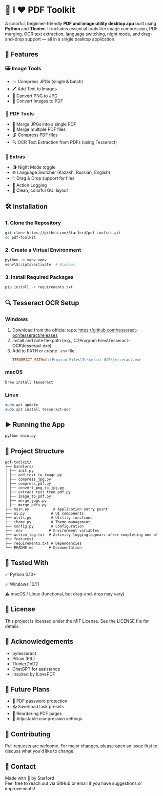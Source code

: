 # 🧰 I ♥ PDF Toolkit

A colorful, beginner-friendly **PDF and image utility desktop app** built using **Python** and **Tkinter**. It includes essential tools like image compression, PDF merging, OCR text extraction, language switching, night mode, and drag-and-drop support — all in a single desktop application.

## 🚀 Features

### 🖼️ Image Tools
- 📉 Compress JPGs (single & batch)
- 🖊 Add Text to Images
- 🌈 Convert PNG to JPG
- 🧾 Convert Images to PDF

### 📄 PDF Tools
- 📂 Merge JPGs into a single PDF
- 📂 Merge multiple PDF files
- 🗜 Compress PDF files
- 🔍 OCR Text Extraction from PDFs (using Tesseract)

### 🧩 Extras
- 🌗 Night Mode toggle
- 🌐 Language Switcher (Kazakh, Russian, English)
- 🖱️ Drag & Drop support for files
- 📝 Action Logging
- 🎨 Clean, colorful GUI layout

## 🛠 Installation

### 1. Clone the Repository
```bash
git clone https://github.com/Star1ord/pdf-toolkit.git
cd pdf-toolkit
```

### 2. Create a Virtual Environment
```bash
python -m venv venv
venv\Scripts\activate  # Windows
```

### 3. Install Required Packages
```bash
pip install -r requirements.txt
```

## 🔍 Tesseract OCR Setup

### Windows
1. Download from the official repo:
   https://github.com/tesseract-ocr/tesseract/releases
2. Install and note the path (e.g., C:\Program Files\Tesseract-OCR\tesseract.exe)
3. Add to PATH or create `.env` file:
   ```ini
   TESSERACT_PATH=C:\Program Files\Tesseract-OCR\tesseract.exe
   ```

### macOS
```bash
brew install tesseract
```

### Linux
```bash
sudo apt update
sudo apt install tesseract-ocr
```

## ▶️ Running the App
```bash
python main.py
```

## 📁 Project Structure
```
pdf-toolkit/
├── handlers/
│ ├── init.py
│ ├── add_text_to_image.py
│ ├── compress_jpg.py
│ ├── compress_pdf.py
│ ├── convert_png_to_jpg.py
│ ├── extract_text_from_pdf.py
│ ├── image_to_pdf.py
│ ├── merge_jpgs.py
│ ├── merge_pdfs.py
├── main.py           # Application entry point
├── ui.py            # UI components
├── utils.py         # Utility functions
├── theme.py         # Theme management
├── config.py        # Configuration
├── .env            # Environment variables
├── action_log.txt  # Activity logging(appears after completing one of the features)
├── requirements.txt # Dependencies
└── README.md       # Documentation
```

## 🧪 Tested With
✅ Python 3.10+

✅ Windows 10/11

⚠️ macOS / Linux (functional, but drag-and-drop may vary)

## 📄 License
This project is licensed under the MIT License.
See the LICENSE file for details.

## 🙌 Acknowledgements
- pytesseract
- Pillow (PIL)
- TkinterDnD2
- ChatGPT for assistance
- Inspired by ILovePDF

## 🧭 Future Plans
- 🔐 PDF password protection
- 📥 Save/load task presets
- 🔄 Reordering PDF pages
- 🔧 Adjustable compression settings

## 🤝 Contributing
Pull requests are welcome. For major changes, please open an issue first to discuss what you'd like to change.

## 💬 Contact
Made with 💙 by Star1ord  
Feel free to reach out via GitHub or email if you have suggestions or improvements!
